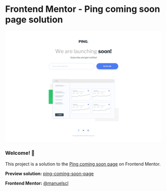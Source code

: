# Frontend Mentor - Ping coming soon page solution

![Design preview for the Ping coming soon page coding challenge](./design/desktop-design.jpg)

### Welcome! 👋  

This project is a solution to the [Ping coming soon page](https://www.frontendmentor.io/challenges/ping-single-column-coming-soon-page-5cadd051fec04111f7b848da) on Frontend Mentor.  

**Preview solution:** [ping-coming-soon-page](https://manuelscl.github.io/ping-coming-soon-page)

**Frontend Mentor:** [@manuelscl](https://www.frontendmentor.io/profile/manuelscl)